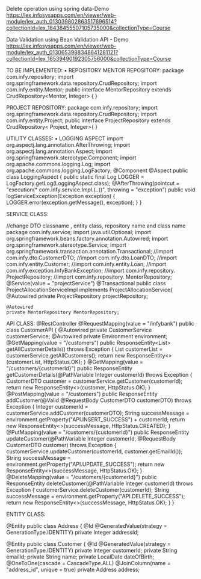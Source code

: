     
Delete operation using spring data-Demo
https://lex.infosysapps.com/en/viewer/web-module/lex_auth_013039802863517696514?collectionId=lex_18438455507105735000&collectionType=Course


Data Validation using Bean Validation API - Demo
https://lex.infosysapps.com/en/viewer/web-module/lex_auth_0130653988348641281121?collectionId=lex_16539490192305756000&collectionType=Course

TO BE IMPLEMENTED:
•	REPOSITORY
MENTOR REPOSITORY:
package com.infy.repository;
import org.springframework.data.repository.CrudRepository;
import com.infy.entity.Mentor;
public interface MentorRepository extends CrudRepository<Mentor, Integer> {
}

PROJECT REPOSITORY:
package com.infy.repository;
import org.springframework.data.repository.CrudRepository;
import com.infy.entity.Project;
public interface ProjectRepository extends CrudRepository< Project, Integer>{
}


UTILITY CLASSES:
•	LOGGING ASPECT
import org.aspectj.lang.annotation.AfterThrowing;
import org.aspectj.lang.annotation.Aspect;
import org.springframework.stereotype.Component;
import org.apache.commons.logging.Log;
import org.apache.commons.logging.LogFactory;
@Component
@Aspect
public class LoggingAspect {
	public static final Log LOGGER = LogFactory.getLog(LoggingAspect.class);
	@AfterThrowing(pointcut = "execution(* com.infy.service.*Impl.*(..))", throwing = "exception")
	public void logServiceException(Exception exception) {
		LOGGER.error(exception.getMessage(), exception);
	}
}








SERVICE CLASS:


//change DTO classname , entity class, repository name and class name 
package com.infy.service;
import java.util.Optional;
import org.springframework.beans.factory.annotation.Autowired;
import org.springframework.stereotype.Service;
import org.springframework.transaction.annotation.Transactional;
//import com.infy.dto.CustomerDTO;
//import com.infy.dto.LoanDTO;
//import com.infy.entity.Customer;
//import com.infy.entity.Loan;
//import com.infy.exception.InfyBankException;
//import com.infy.repository. ProjectRepository;
//import com.infy.repository. MentorRepository;
@Service(value = "projectService")
@Transactional
public class ProjectAllocationServiceImpl implements ProjectAllocationService{
	@Autowired
	private ProjectRepository projectRepository;
	
	@Autowired
	private MentorRepository MentorRepository;
	
	



API CLASS:
@RestController
@RequestMapping(value = "/infybank")
public class CustomerAPI {
	@Autowired
	private CustomerService customerService;
	@Autowired
	private Environment environment;
	@GetMapping(value = "/customers")
	public ResponseEntity<List<CustomerDTO>> getAllCustomerDetails() throws Exception {
		List<CustomerDTO> customerList = customerService.getAllCustomers();
		return  new ResponseEntity<>(customerList, HttpStatus.OK);
	}
	@GetMapping(value = "/customers/{customerId}")
	public ResponseEntity<CustomerDTO> getCustomerDetails(@PathVariable Integer customerId) throws Exception {
		CustomerDTO customer = customerService.getCustomer(customerId);
		return new ResponseEntity<>(customer, HttpStatus.OK);
	}
	@PostMapping(value = "/customers")
	public ResponseEntity<String> addCustomer(@Valid @RequestBody CustomerDTO customerDTO) throws Exception {
		Integer customerId = customerService.addCustomer(customerDTO);
		String successMessage = environment.getProperty("API.INSERT_SUCCESS") + customerId;
		return new ResponseEntity<>(successMessage, HttpStatus.CREATED);
	}
	@PutMapping(value = "/customers/{customerId}")
	public ResponseEntity<String> updateCustomer(@PathVariable Integer customerId, @RequestBody CustomerDTO customer)
			throws Exception {
		customerService.updateCustomer(customerId, customer.getEmailId());
		String successMessage = environment.getProperty("API.UPDATE_SUCCESS");
		return new ResponseEntity<>(successMessage, HttpStatus.OK);
	}
	@DeleteMapping(value = "/customers/{customerId}")
	public ResponseEntity<String> deleteCustomer(@PathVariable Integer customerId) throws Exception {
		customerService.deleteCustomer(customerId);
		String successMessage = environment.getProperty("API.DELETE_SUCCESS");
		return new ResponseEntity<>(successMessage, HttpStatus.OK);
	}
}





ENTITY CLASS:

@Entity
public class Address {
	@Id
	@GeneratedValue(strategy = GenerationType.IDENTITY)
	private Integer addressId;


@Entity
public class Customer {
	@Id
	@GeneratedValue(strategy = GenerationType.IDENTITY)
	private Integer customerId;
	private String emailId;
	private String name;
	private LocalDate dateOfBirth;
	@OneToOne(cascade = CascadeType.ALL)
	@JoinColumn(name = "address_id", unique = true)
	private Address address;
